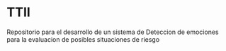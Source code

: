 # TTII
Repositorio para el desarrollo de un sistema de Deteccion de emociones para la evaluacion de posibles situaciones de riesgo
